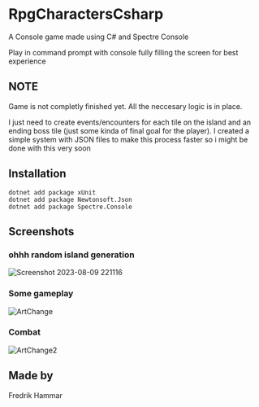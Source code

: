 # RpgCharactersCsharp
A Console game made using C# and Spectre Console

Play in command prompt with console fully filling the screen for best experience

## NOTE

Game is not completly finished yet. All the neccesary logic is in place. 

I just need to create events/encounters for each tile on the island and an ending boss tile (just some kinda of final goal for the player).
I created a simple system with JSON files to make this process faster so i might be done with this very soon

## Installation

```
dotnet add package xUnit
dotnet add package Newtonsoft.Json
dotnet add package Spectre.Console
```

## Screenshots

### ohhh random island generation
![Screenshot 2023-08-09 221116](https://github.com/Muguai/RpgCharactersCsharp/assets/37656342/9babea40-749d-4e6c-8d47-cfb89b0871bc)

### Some gameplay
![ArtChange](https://github.com/Muguai/RpgCharactersCsharp/assets/37656342/7b626c4d-0011-4b40-b988-4419a941ad07)

### Combat
![ArtChange2](https://github.com/Muguai/RpgCharactersCsharp/assets/37656342/d53ae6c2-5c9c-456a-9c68-9ec7431f5dd2)


## Made by

Fredrik Hammar
